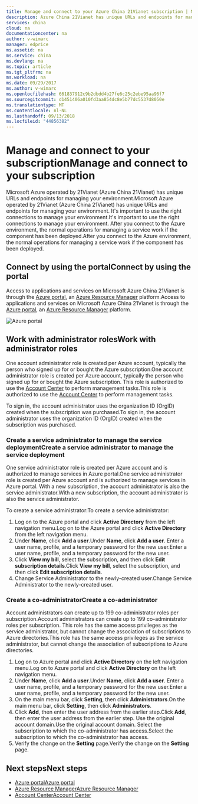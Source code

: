 ```yaml
---
title: Manage and connect to your Azure China 21Vianet subscription | Microsoft Docs
description: Azure China 21Vianet has unique URLs and endpoints for managing your environment. After connecting to the Azure environment, operations for managing a service work if the component has been deployed correctly. Learn why it's important to use the right connections to manage your environment.
services: china
cloud: na
documentationcenter: na
author: v-wimarc
manager: edprice
ms.assetid: na
ms.service: china
ms.devlang: na
ms.topic: article
ms.tgt_pltfrm: na
ms.workload: na
ms.date: 09/29/2017
ms.author: v-wimarc
ms.openlocfilehash: 661837912c9b2dbdd4b27fe6c25c2ebe95aa96f7
ms.sourcegitcommit: d1451406a010fd3aa854dc8e5b77dc5537d8050e
ms.translationtype: MT
ms.contentlocale: nl-NL
ms.lasthandoff: 09/13/2018
ms.locfileid: "44856382"
---
```

# <a name="manage-and-connect-to-your-subscription"></a><span data-ttu-id="24558-105">Manage and connect to your subscription</span><span class="sxs-lookup"><span data-stu-id="24558-105">Manage and connect to your subscription</span></span>
<span data-ttu-id="24558-106">Microsoft Azure operated by 21Vianet (Azure China 21Vianet) has unique URLs and endpoints for managing your environment.</span><span class="sxs-lookup"><span data-stu-id="24558-106">Microsoft Azure operated by 21Vianet (Azure China 21Vianet) has unique URLs and endpoints for managing your environment.</span></span> <span data-ttu-id="24558-107">It's important to use the right connections to manage your environment.</span><span class="sxs-lookup"><span data-stu-id="24558-107">It's important to use the right connections to manage your environment.</span></span> <span data-ttu-id="24558-108">After you connect to the Azure environment, the normal operations for managing a service work if the component has been deployed.</span><span class="sxs-lookup"><span data-stu-id="24558-108">After you connect to the Azure environment, the normal operations for managing a service work if the component has been deployed.</span></span>

## <a name="connect-by-using-the-portal"></a><span data-ttu-id="24558-109">Connect by using the portal</span><span class="sxs-lookup"><span data-stu-id="24558-109">Connect by using the portal</span></span>
<span data-ttu-id="24558-110">Access to applications and services on Microsoft Azure China 21Vianet is through the [Azure portal](https://portal.azure.cn/), an [Azure Resource Manager](https://docs.microsoft.com/azure/azure-resource-manager/resource-group-overview) platform.</span><span class="sxs-lookup"><span data-stu-id="24558-110">Access to applications and services on Microsoft Azure China 21Vianet is through the [Azure portal](https://portal.azure.cn/), an [Azure Resource Manager](https://docs.microsoft.com/azure/azure-resource-manager/resource-group-overview) platform.</span></span>

![Azure portal](media/china-get-started-service-manage-and-connect/azureportal.png)

## <a name="work-with-administrator-roles"></a><span data-ttu-id="24558-112">Work with administrator roles</span><span class="sxs-lookup"><span data-stu-id="24558-112">Work with administrator roles</span></span>
<span data-ttu-id="24558-113">One account administrator role is created per Azure account, typically the person who signed up for or bought the Azure subscription.</span><span class="sxs-lookup"><span data-stu-id="24558-113">One account administrator role is created per Azure account, typically the person who signed up for or bought the Azure subscription.</span></span> <span data-ttu-id="24558-114">This role is authorized to use the [Account Center](https://account.windowsazure.cn/) to perform management tasks.</span><span class="sxs-lookup"><span data-stu-id="24558-114">This role is authorized to use the [Account Center](https://account.windowsazure.cn/) to perform management tasks.</span></span>

<span data-ttu-id="24558-115">To sign in, the account administrator uses the organization ID (OrgID) created when the subscription was purchased.</span><span class="sxs-lookup"><span data-stu-id="24558-115">To sign in, the account administrator uses the organization ID (OrgID) created when the subscription was purchased.</span></span> 

### <a name="create-a-service-administrator-to-manage-the-service-deployment"></a><span data-ttu-id="24558-116">Create a service administrator to manage the service deployment</span><span class="sxs-lookup"><span data-stu-id="24558-116">Create a service administrator to manage the service deployment</span></span> 
<span data-ttu-id="24558-117">One service administrator role is created per Azure account and is authorized to manage services in Azure portal.</span><span class="sxs-lookup"><span data-stu-id="24558-117">One service administrator role is created per Azure account and is authorized to manage services in Azure portal.</span></span> <span data-ttu-id="24558-118">With a new subscription, the account administrator is also the service administrator.</span><span class="sxs-lookup"><span data-stu-id="24558-118">With a new subscription, the account administrator is also the service administrator.</span></span>

<span data-ttu-id="24558-119">To create a service administrator:</span><span class="sxs-lookup"><span data-stu-id="24558-119">To create a service administrator:</span></span>
1.  <span data-ttu-id="24558-120">Log on to the Azure portal and click **Active Directory** from the left navigation menu.</span><span class="sxs-lookup"><span data-stu-id="24558-120">Log on to the Azure portal and click **Active Directory** from the left navigation menu.</span></span>
2.  <span data-ttu-id="24558-121">Under **Name**, click **Add a user**.</span><span class="sxs-lookup"><span data-stu-id="24558-121">Under **Name**, click **Add a user**.</span></span> <span data-ttu-id="24558-122">Enter a user name, profile, and a temporary password for the new user.</span><span class="sxs-lookup"><span data-stu-id="24558-122">Enter a user name, profile, and a temporary password for the new user.</span></span>
3.  <span data-ttu-id="24558-123">Click **View my bill**, select the subscription, and then click **Edit subscription details**.</span><span class="sxs-lookup"><span data-stu-id="24558-123">Click **View my bill**, select the subscription, and then click **Edit subscription details**.</span></span>
4.  <span data-ttu-id="24558-124">Change Service Administrator to the newly-created user.</span><span class="sxs-lookup"><span data-stu-id="24558-124">Change Service Administrator to the newly-created user.</span></span>

### <a name="create-a-co-administrator"></a><span data-ttu-id="24558-125">Create a co-administrator</span><span class="sxs-lookup"><span data-stu-id="24558-125">Create a co-administrator</span></span>
<span data-ttu-id="24558-126">Account administrators can create up to 199 co-administrator roles per subscription.</span><span class="sxs-lookup"><span data-stu-id="24558-126">Account administrators can create up to 199 co-administrator roles per subscription.</span></span> <span data-ttu-id="24558-127">This role has the same access privileges as the service administrator, but cannot change the association of subscriptions to Azure directories.</span><span class="sxs-lookup"><span data-stu-id="24558-127">This role has the same access privileges as the service administrator, but cannot change the association of subscriptions to Azure directories.</span></span>
1.  <span data-ttu-id="24558-128">Log on to Azure portal and click **Active Directory** on the left navigation menu.</span><span class="sxs-lookup"><span data-stu-id="24558-128">Log on to Azure portal and click **Active Directory** on the left navigation menu.</span></span>
2.  <span data-ttu-id="24558-129">Under **Name**, click **Add a user**.</span><span class="sxs-lookup"><span data-stu-id="24558-129">Under **Name**, click **Add a user**.</span></span> <span data-ttu-id="24558-130">Enter a user name, profile, and a temporary password for the new user.</span><span class="sxs-lookup"><span data-stu-id="24558-130">Enter a user name, profile, and a temporary password for the new user.</span></span>
3.  <span data-ttu-id="24558-131">On the main menu bar, click **Setting**, then click **Administrators**.</span><span class="sxs-lookup"><span data-stu-id="24558-131">On the main menu bar, click **Setting**, then click **Administrators**.</span></span>
4.  <span data-ttu-id="24558-132">Click **Add**, then enter the user address from the earlier step.</span><span class="sxs-lookup"><span data-stu-id="24558-132">Click **Add**, then enter the user address from the earlier step.</span></span> <span data-ttu-id="24558-133">Use the original account domain.</span><span class="sxs-lookup"><span data-stu-id="24558-133">Use the original account domain.</span></span> <span data-ttu-id="24558-134">Select the subscription to which the co-administrator has access.</span><span class="sxs-lookup"><span data-stu-id="24558-134">Select the subscription to which the co-administrator has access.</span></span>
5.  <span data-ttu-id="24558-135">Verify the change on the **Setting** page.</span><span class="sxs-lookup"><span data-stu-id="24558-135">Verify the change on the **Setting** page.</span></span>

## <a name="next-steps"></a><span data-ttu-id="24558-136">Next steps</span><span class="sxs-lookup"><span data-stu-id="24558-136">Next steps</span></span>
- [<span data-ttu-id="24558-137">Azure portal</span><span class="sxs-lookup"><span data-stu-id="24558-137">Azure portal</span></span>](https://portal.azure.cn/)
- [<span data-ttu-id="24558-138">Azure Resource Manager</span><span class="sxs-lookup"><span data-stu-id="24558-138">Azure Resource Manager</span></span>](https://docs.microsoft.com/azure/azure-resource-manager/resource-group-overview)
- [<span data-ttu-id="24558-139">Account Center</span><span class="sxs-lookup"><span data-stu-id="24558-139">Account Center</span></span>](https://account.windowsazure.cn/)

